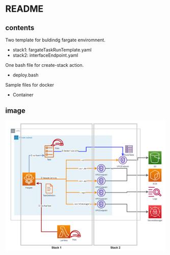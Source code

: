 # README

## contents
Two template for buldindg fargate enviromnent. 
- stack1: fargateTaskRunTemplate.yaml
- stack2: interfaceEndpoint.yaml

One bash file for create-stack action.
- deploy.bash

Sample files for docker
- Container

## image
![stackimage](stackimage.png "stackimage")